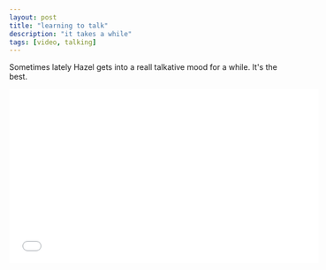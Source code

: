 ```yaml
---
layout: post
title: "learning to talk"
description: "it takes a while"
tags: [video, talking]
---
```


Sometimes lately Hazel gets into a reall talkative mood for a while. It's the best.

<iframe width="560" height="315" src="//www.youtube.com/embed/1UuJzMVz1hw" frameborder="0"></iframe>

